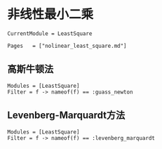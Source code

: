 # 非线性最小二乘

```@meta
CurrentModule = LeastSquare
```

```@index
Pages   = ["nolinear_least_square.md"]
```

## 高斯牛顿法
```@autodocs
Modules = [LeastSquare]
Filter = f -> nameof(f) == :guass_newton
```

## Levenberg-Marquardt方法
```@autodocs
Modules = [LeastSquare]
Filter = f -> nameof(f) == :levenberg_marquardt
```
